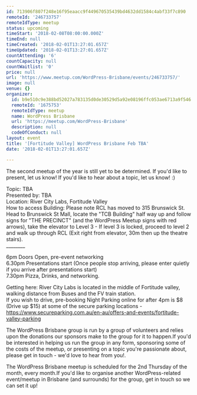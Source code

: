 ```yaml
---
id: 713906f807f248e16f95eaacc9f449670535439bd4632dd1584c4abf33f7c890
remoteId: '246733757'
remoteIdType: meetup
status: upcoming
timeStart: '2018-02-08T08:00:00.000Z'
timeEnd: null
timeCreated: '2018-02-01T13:27:01.657Z'
timeUpdated: '2018-02-01T13:27:01.657Z'
countAttending: '6'
countCapacity: null
countWaitlist: '0'
price: null
url: 'https://www.meetup.com/WordPress-Brisbane/events/246733757/'
image: null
venue: {}
organizer:
  id: b9e510c9e388bd52027a783135d0de30529d5a92e08196ffc053ae6713a9f546
  remoteId: '1675753'
  remoteIdType: meetup
  name: WordPress Brisbane
  url: 'https://meetup.com/WordPress-Brisbane'
  description: null
  codeOfConduct: null
layout: event
title: '[Fortitude Valley] WordPress Brisbane Feb TBA'
date: '2018-02-01T13:27:01.657Z'

---
```

<p>The second meetup of the year is still yet to be determined. If you'd like to present, let us know! If you'd like to hear about a topic, let us know! :)</p> <p>Topic: TBA<br/>Presented by: TBA<br/>Location: River City Labs, Fortitude Valley<br/>How to access Building: Please note RCL has moved to 315 Brunswick St. Head to Brunswick St Mall, locate the "TCB Building" half way up and follow signs for "THE PRECINCT" (and the WordPress Meetup signs with red arrows), take the elevator to Level 3 - If level 3 is locked, proceed to level 2 and walk up through RCL (Exit right from elevator, 30m then up the theatre stairs).<br/>________</p> <p>6pm Doors Open, pre-event networking<br/>6.30pm Presentations start (Once people stop arriving, please enter quietly if you arrive after presentations start)<br/>7.30pm Pizza, Drinks, and networking.</p> <p>Getting here: River City Labs is located in the middle of Fortitude valley, walking distance from Buses and the FV train station.<br/>If you wish to drive, pre-booking Night Parking online for after 4pm is $8 (Drive up $15) at some of the secure parking locations - <a href="https://www.secureparking.com.au/en-au/offers-and-events/fortitude-valley-parking" class="linkified">https://www.secureparking.com.au/en-au/offers-and-events/fortitude-valley-parking</a></p> <p>The WordPress Brisbane group is run by a group of volunteers and relies upon the donations our sponsors make to the group for it to happen.If you'd be interested in helping us run the group in any form, sponsoring some of the costs of the meetup, or presenting on a topic you're passionate about, please get in touch - we'd love to hear from you!.</p> <p>The WordPress Brisbane meetup is scheduled for the 2nd Thursday of the month, every month.If you'd like to organise another WordPress-related event/meetup in Brisbane (and surrounds) for the group, get in touch so we can set it up!</p>
